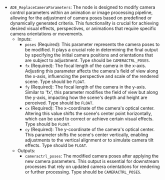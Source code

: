 - `ADE_ReplaceCameraParameters`: The node is designed to modify camera control parameters within an animation or image processing pipeline, allowing for the adjustment of camera poses based on predefined or dynamically generated criteria. This functionality is crucial for achieving desired visual effects, perspectives, or animations that require specific camera orientations or movements.
    - Inputs:
        - `poses` (Required): This parameter represents the camera poses to be modified. It plays a crucial role in determining the final output by specifying the initial camera positions and orientations that are subject to adjustment. Type should be `CAMERACTRL_POSES`.
        - `fx` (Required): The focal length of the camera in the x-axis. Adjusting this parameter affects the camera's field of view along the x-axis, influencing the perspective and scale of the rendered scene. Type should be `FLOAT`.
        - `fy` (Required): The focal length of the camera in the y-axis. Similar to 'fx', this parameter modifies the field of view but along the y-axis, impacting how the scene's depth and height are perceived. Type should be `FLOAT`.
        - `cx` (Required): The x-coordinate of the camera's optical center. Altering this value shifts the scene's center point horizontally, which can be used to correct or achieve certain visual effects. Type should be `FLOAT`.
        - `cy` (Required): The y-coordinate of the camera's optical center. This parameter shifts the scene's center vertically, enabling adjustments to the vertical alignment or to simulate camera tilt effects. Type should be `FLOAT`.
    - Outputs:
        - `cameractrl_poses`: The modified camera poses after applying the new camera parameters. This output is essential for downstream processes that rely on updated camera orientations for rendering or further processing. Type should be `CAMERACTRL_POSES`.
